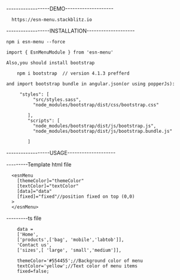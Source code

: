 ------------------DEMO--------------------

  	  https://esn-menu.stackblitz.io
------------------INSTALLATION--------------------

    npm i esn-menu --force

    import { EsnMenuModule } from 'esn-menu'

    Also,you should install bootstrap 

        npm i bootstrap  // version 4.1.3 prefferd

    and import bootstrap bundle in angular.json(or using popperJs):

         "styles": [
              "src/styles.sass",
              "node_modules/bootstrap/dist/css/bootstrap.css"

            ],
            "scripts": [
              "node_modules/bootstrap/dist/js/bootstrap.js",
              "node_modules/bootstrap/dist/js/bootstrap.bundle.js"

            ]
------------------USAGE--------------------

---------Template html file

      <esnMenu 
        [themeColor]="themeColor" 
        [textColor]="textColor" 
        [data]="data"
        [fixed]="fixed"//position fixed on top (0,0)
      >
      </esnMenu>
---------ts file

        data =
        ['Home', 
        ['products',['bag', 'mobile','labtob']],
        'Contact us',
        ['sizes',[ 'large', 'small','medium']],

        themeColor='#554455';//Background color of menu
        textColor='yellow';//Text color of menu items
        fixed=false;
 